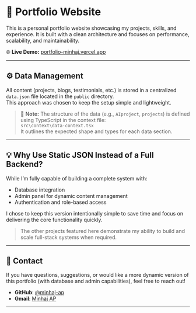 # 🚀 Portfolio Website

This is a personal portfolio website showcasing my projects, skills, and experience. It is built with a clean architecture and focuses on performance, scalability, and maintainability.

🌐 **Live Demo:** [portfolio-minhaj.vercel.app](https://portfolio-minhaj.vercel.app)

---

## ⚙️ Data Management

All content (projects, blogs, testimonials, etc.) is stored in a centralized `data.json` file located in the `public` directory.  
This approach was chosen to keep the setup simple and lightweight.

> 📝 **Note:** The structure of the data (e.g., `AIproject`, `projects`) is defined using TypeScript in the context file:  
> `src\context\data-context.tsx`  
> It outlines the expected shape and types for each data section.

---

## 💡 Why Use Static JSON Instead of a Full Backend?

While I’m fully capable of building a complete system with:
- Database integration
- Admin panel for dynamic content management
- Authentication and role-based access

I chose to keep this version intentionally simple to save time and focus on delivering the core functionality quickly.

> The other projects featured here demonstrate my ability to build and scale full-stack systems when required.

---

## 📩 Contact

If you have questions, suggestions, or would like a more dynamic version of this portfolio (with database and admin capabilities), feel free to reach out!
- **GitHub**: [@minhaj-ap](https://github.com/minhaj-ap)  
- **Gmail**: [Minhaj AP](mailto:minhajap00@gmail.com)  
---
